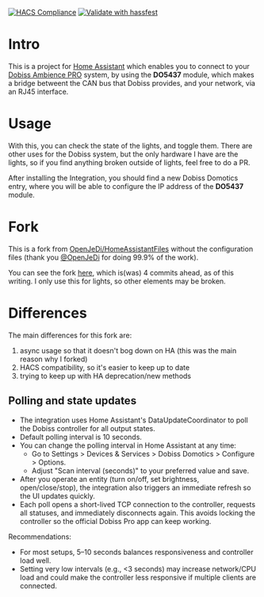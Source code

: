 [![HACS Compliance](https://github.com/avlemos/dobiss/actions/workflows/validate.yaml/badge.svg "HACS Compliance")]([https://www.markdownguide.org](https://github.com/avlemos/dobiss/actions/workflows/validate.yaml))
[![Validate with hassfest](https://github.com/avlemos/dobiss/actions/workflows/hassfest.yaml/badge.svg "hassfest Compliance")]([https://www.markdownguide.org](https://github.com/avlemos/dobiss/actions/workflows/hassfest.yaml)) 

# Intro

This is a project for [Home Assistant](https://github.com/home-assistant) which enables you to connect to your [Dobiss Ambience PRO](https://products.dobiss.com/nl/onze-oplossingen/per-gamma/ambiance-pro) system, by using the **DO5437** module, which makes a bridge betweent the CAN bus that Dobiss provides, and your network, via an RJ45 interface.


# Usage
With this, you can check the state of the lights, and toggle them. There are other uses for the Dobiss system, but the only hardware I have are the lights, so if you find anything broken outside of lights, feel free to do a PR.

After installing the Integration, you should find a new Dobiss Domotics entry, where you will be able to configure the IP address of the **DO5437** module.

# Fork
This is a fork from [OpenJeDi/HomeAssistantFiles](https://github.com/OpenJeDi/HomeAssistantFiles) without the configuration files (thank you [@OpenJeDi](https://github.com/OpenJeDi) for doing 99.9% of the work).

You can see the fork [here](https://github.com/avlemos/HomeAssistantFiles), which is(was) 4 commits ahead, as of this writing. I only use this for lights, so other elements may be broken.


# Differences
The main differences for this fork are:

1. async usage so that it doesn't bog down on HA (this was the main reason why I forked)
1. HACS compatibility, so it's easier to keep up to date
1. trying to keep up with HA deprecation/new methods


## Polling and state updates

- The integration uses Home Assistant's DataUpdateCoordinator to poll the Dobiss controller for all output states.
- Default polling interval is 10 seconds.
- You can change the polling interval in Home Assistant at any time:
  - Go to Settings > Devices & Services > Dobiss Domotics > Configure > Options.
  - Adjust "Scan interval (seconds)" to your preferred value and save.
- After you operate an entity (turn on/off, set brightness, open/close/stop), the integration also triggers an immediate refresh so the UI updates quickly.
- Each poll opens a short-lived TCP connection to the controller, requests all statuses, and immediately disconnects again. This avoids locking the controller so the official Dobiss Pro app can keep working.

Recommendations:
- For most setups, 5–10 seconds balances responsiveness and controller load well.
- Setting very low intervals (e.g., <3 seconds) may increase network/CPU load and could make the controller less responsive if multiple clients are connected.
